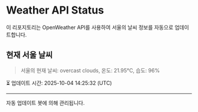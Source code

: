 
# Weather API Status

이 리포지토리는 OpenWeather API를 사용하여 서울의 날씨 정보를 자동으로 업데이트합니다.

## 현재 서울 날씨
> 서울의 현재 날씨: overcast clouds, 온도: 21.95°C, 습도: 96%

⏳ 업데이트 시간: 2025-10-04 14:25:32 (UTC)

---
자동 업데이트 봇에 의해 관리됩니다.
